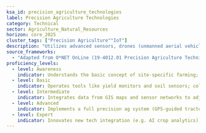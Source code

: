 ```yaml
---
ksa_id: precision_agriculture_technologies
label: Precision Agriculture Technologies
category: Technical
sector: Agriculture_Natural_Resources
horizon: core_2025
cluster_tags: ["Precision Agriculture""IoT"]
description: "Utilizes advanced sensors, drones (unmanned aerial vehicles – UAVs), Global Positioning System (GPS) receivers, and data analytics to optimize crop production in real time, applying site-specific treatments and improving resource efficiency."
source_frameworks:
  - "Adapted from O*NET OnLine (19-4012.01 Precision Agriculture Technicians), USDOL/ETA, CC BY 4.0:contentReference[oaicite:90]{index=90}:contentReference[oaicite:91]{index=91}"
proficiency_levels:
  - level: Awareness
    indicator: Understands the basic concept of site-specific farming; familiar with simple GPS-guided equipment.
  - level: Basic
    indicator: Operates tools like yield monitors and soil sensors; collects field data (soil moisture, nutrient levels) for analysis.
  - level: Intermediate
    indicator: Integrates data from GIS maps and sensor networks to adjust inputs (e.g. fertilizer, water) zone-by-zone; uses UAV imagery to monitor crop health.
  - level: Advanced
    indicator: Implements a full precision ag system (GPS-guided tractors, IoT field sensors, variable-rate applicators) ensuring data accuracy and farm-wide optimization; analyzes ROI on technology investments:contentReference[oaicite:92]{index=92}.
  - level: Expert
    indicator: Innovates new tech integration (e.g. AI crop analytics); mentors other growers on adopting precision ag platforms; sets best practices for digital agriculture strategies.
---
```

